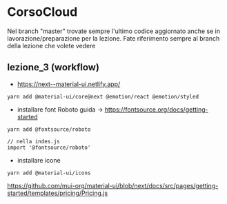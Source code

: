 # CorsoCloud

Nel branch "master" trovate sempre l'ultimo codice aggiornato anche se in lavorazione/preparazione per la lezione.
Fate riferimento sempre al branch della lezione che volete vedere



## lezione_3 (workflow)
- https://next--material-ui.netlify.app/ 
```
yarn add @material-ui/core@next @emotion/react @emotion/styled
```
- installare font Roboto guida ->  https://fontsource.org/docs/getting-started
```
yarn add @fontsource/roboto

// nella indes.js
import '@fontsource/roboto'

```
- installare icone
```
yarn add @material-ui/icons
```

https://github.com/mui-org/material-ui/blob/next/docs/src/pages/getting-started/templates/pricing/Pricing.js
